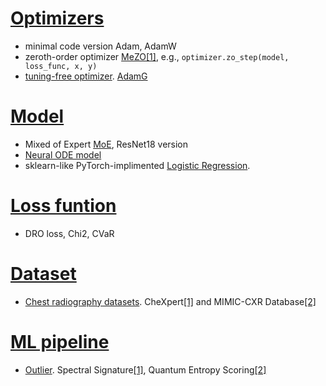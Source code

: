 # [Optimizers](https://github.com/YijiangPang/since-you-do-ML-you-may-need/tree/main/Optimizers)
* minimal code version Adam, AdamW
* zeroth-order optimizer [MeZO](https://github.com/YijiangPang/since-you-do-DL-you-may-need-components/tree/main/Optimizers/ZerothOptimizer)[[1]](https://arxiv.org/abs/2305.17333), e.g., ```optimizer.zo_step(model, loss_func, x, y)```
* [tuning-free optimizer](https://github.com/YijiangPang/since-you-do-DL-you-may-need-components/tree/main/Optimizers/Tuning_free). [AdamG](https://github.com/YijiangPang/since-you-do-DL-you-may-need-components/blob/main/Optimizers/Tuning_free/AdamG.py)

# [Model](https://github.com/YijiangPang/since-you-do-ML-you-may-need/tree/main/Model)
* Mixed of Expert [MoE](https://github.com/YijiangPang/since-you-do-ML-you-may-need/tree/main/Model/MoE), ResNet18 version
* [Neural ODE model](https://github.com/YijiangPang/since-you-do-DL-you-may-need-components/blob/main/Model/NeuralODE_model.py)
* sklearn-like PyTorch-implimented [Logistic Regression](https://github.com/YijiangPang/since-you-do-DL-you-may-need-components/blob/main/Model/LR_pytorch.py). 

# [Loss funtion](https://github.com/YijiangPang/since-you-do-ML-you-may-need/tree/main/Loss_function)
* DRO loss, Chi2, CVaR

# [Dataset](https://github.com/YijiangPang/since-you-do-ML-you-may-need/tree/main/Dataset)
* [Chest radiography datasets](https://github.com/YijiangPang/since-you-do-ML-you-may-need/tree/main/Dataset). CheXpert[[1]](https://stanfordmlgroup.github.io/competitions/chexpert/) and MIMIC-CXR Database[[2]](https://physionet.org/content/mimic-cxr/2.0.0/)


# [ML pipeline](https://github.com/YijiangPang/since-you-do-ML-you-may-need/tree/main/ML_pipeline)
* [Outlier](https://github.com/YijiangPang/since-you-do-ML-you-may-need/tree/main/ML_pipeline/Outlier). Spectral Signature[[1]](https://arxiv.org/abs/1811.00636), Quantum Entropy Scoring[[2]](https://arxiv.org/abs/1906.11366)